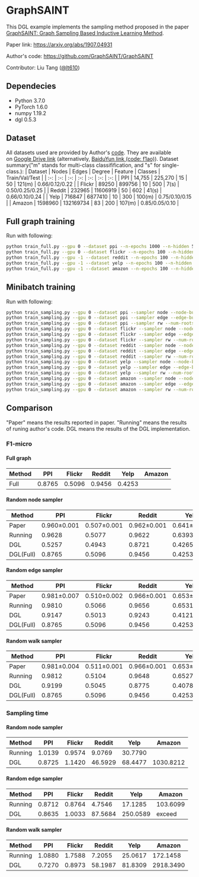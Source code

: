 # GraphSAINT

This DGL example implements the sampling method proposed in the paper [GraphSAINT: Graph Sampling Based Inductive Learning Method](https://arxiv.org/abs/1907.04931).

Paper link: https://arxiv.org/abs/1907.04931

Author's code: https://github.com/GraphSAINT/GraphSAINT

Contributor: Liu Tang ([@lt610](https://github.com/lt610))

## Dependecies

- Python 3.7.0
- PyTorch 1.6.0
- numpy 1.19.2
- dgl 0.5.3

## Dataset

All datasets used are provided by Author's [code](https://github.com/GraphSAINT/GraphSAINT). They are available on [Google Drive link](https://drive.google.com/drive/folders/1zycmmDES39zVlbVCYs88JTJ1Wm5FbfLz) (alternatively, [BaiduYun link (code: f1ao)](https://pan.baidu.com/s/1SOb0SiSAXavwAcNqkttwcg#list/path=%2F)). Dataset summary("m" stands for multi-class classifification, and "s" for single-class.):
| Dataset | Nodes | Edges | Degree | Feature | Classes | Train/Val/Test |
| :-: | :-: | :-: | :-: | :-: | :-: | :-: |
| PPI | 14,755 | 225,270 | 15 | 50 | 121(m) | 0.66/0.12/0.22 |
| Flickr | 89250 | 899756 | 10 | 500 | 7(s) | 0.50/0.25/0.25 |
| Reddit | 232965 | 11606919 | 50 | 602 | 41(s) | 0.66/0.10/0.24 |
| Yelp | 716847 | 6877410 | 10 | 300 | 100(m) | 0.75/0.10/0.15 |
| Amazon | 1598960 | 132169734 | 83 | 200 | 107(m) | 0.85/0.05/0.10 |

## Full graph training

Run with following:
```bash
python train_full.py --gpu 0 --dataset ppi --n-epochs 1000 --n-hidden 512 --arch 1-0-1-0 --batch-norm
python train_full.py --gpu 0 --dataset flickr --n-epochs 100 --n-hidden 256 --arch 1-1-0 --batch-norm --dropout 0.2
python train_full.py --gpu -1 --dataset reddit --n-epochs 100 --n-hidden 128 --arch 1-0-1-0 --batch-norm --dropout 0.1
python train_full.py --gpu -1 --dataset yelp --n-epochs 100 --n-hidden 512 --arch 1-1-0 --batch-norm --dropout 0.1
python train_full.py --gpu -1 --dataset amazon --n-epochs 100 --n-hidden 512 --arch 1-1-0 --batch-norm --dropout 0.1
```

## Minibatch training

Run with following:
```bash
python train_sampling.py --gpu 0 --dataset ppi --sampler node --node-budget 6000 --num-repeat 50 --n-epochs 1000 --n-hidden 512 --arch 1-0-1-0 --batch-norm
python train_sampling.py --gpu 0 --dataset ppi --sampler edge --edge-budget 4000 --num-repeat 50 --n-epochs 1000 --n-hidden 512 --arch 1-0-1-0 --batch-norm --dropout 0.1
python train_sampling.py --gpu 0 --dataset ppi --sampler rw --num-roots 3000 --length 2 --num-repeat 50 --n-epochs 1000 --n-hidden 512 --arch 1-0-1-0 --batch-norm --dropout 0.1
python train_sampling.py --gpu 0 --dataset flickr --sampler node --node-budget 8000 --num-repeat 25 --n-epochs 100 --n-hidden 256 --arch 1-1-0 --batch-norm --dropout 0.2
python train_sampling.py --gpu 0 --dataset flickr --sampler edge --edge-budget 6000 --num-repeat 25 --n-epochs 100 --n-hidden 256 --arch 1-1-0 --batch-norm --dropout 0.2
python train_sampling.py --gpu 0 --dataset flickr --sampler rw --num-roots 6000 --length 2 --num-repeat 25 --n-epochs 100 --n-hidden 256 --arch 1-1-0 --batch-norm --dropout 0.2
python train_sampling.py --gpu 0 --dataset reddit --sampler node --node-budget 8000 --num-repeat 50 --n-epochs 100 --n-hidden 128 --arch 1-0-1-0 --batch-norm --dropout 0.1
python train_sampling.py --gpu 0 --dataset reddit --sampler edge --edge-budget 6000 --num-repeat 50 --n-epochs 100 --n-hidden 128 --arch 1-0-1-0 --batch-norm --dropout 0.1
python train_sampling.py --gpu 0 --dataset reddit --sampler rw --num-roots 2000 --length 4 --num-repeat 50 --n-epochs 100 --n-hidden 128 --arch 1-0-1-0 --batch-norm --dropout 0.1
python train_sampling.py --gpu 0 --dataset yelp --sampler node --node-budget 5000 --num-repeat 50 --n-epochs 100 --n-hidden 512 --arch 1-1-0 --batch-norm --dropout 0.1
python train_sampling.py --gpu 0 --dataset yelp --sampler edge --edge-budget 2500 --num-repeat 50 --n-epochs 100 --n-hidden 512 --arch 1-1-0 --batch-norm --dropout 0.1
python train_sampling.py --gpu 0 --dataset yelp --sampler rw --num-roots 1250 --length 2 --num-repeat 50 --n-epochs 100 --n-hidden 512 --arch 1-1-0 --batch-norm --dropout 0.1
python train_sampling.py --gpu 0 --dataset amazon --sampler node --node-budget 4500 --num-repeat 50 --n-epochs 100 --n-hidden 512 --arch 1-1-0 --batch-norm --dropout 0.1
python train_sampling.py --gpu 0 --dataset amazon --sampler edge --edge-budget 2000 --num-repeat 50 --n-epochs 100 --n-hidden 512 --arch 1-1-0 --batch-norm --dropout 0.1
python train_sampling.py --gpu 0 --dataset amazon --sampler rw --num-roots 1500 --length 2 --num-repeat 50 --n-epochs 100 --n-hidden 512 --arch 1-1-0 --batch-norm --dropout 0.1
```

## Comparison

"Paper" means the results reported in paper. "Running" means the results of runing author's code. DGL means the results of the DGL implementation.

### F1-micro

#### Full graph
| Method | PPI | Flickr | Reddit | Yelp | Amazon |
| --- | --- | --- | --- | --- | --- |
| Full | 0.8765 | 0.5096 | 0.9456 | 0.4253 |  |
#### Random node sampler

| Method | PPI | Flickr | Reddit | Yelp | Amazon |
| --- | --- | --- | --- | --- | --- |
| Paper | 0.960±0.001 | 0.507±0.001 | 0.962±0.001 | 0.641±0.000 | 0.782±0.004 |
| Running | 0.9628 | 0.5077 | 0.9622 | 0.6393 |  |
| DGL | 0.5257 | 0.4943 | 0.8721 | 0.4265 | oom |
| DGL(Full) | 0.8765 | 0.5096 | 0.9456 | 0.4253 |  |

#### Random edge sampler

| Method | PPI | Flickr | Reddit | Yelp | Amazon |
| --- | --- | --- | --- | --- | --- |
| Paper | 0.981±0.007 | 0.510±0.002 | 0.966±0.001 | 0.653±0.003 | 0.807±0.001 |
| Running | 0.9810 | 0.5066 | 0.9656 | 0.6531 | 0.8071 |
| DGL | 0.9147 | 0.5013 | 0.9243 | 0.4121 | exceed |
| DGL(Full) | 0.8765 | 0.5096 | 0.9456 | 0.4253 |  |

#### Random walk sampler
| Method | PPI | Flickr | Reddit | Yelp | Amazon |
| --- | --- | --- | --- | --- | --- |
| Paper | 0.981±0.004 | 0.511±0.001 | 0.966±0.001 | 0.653±0.003 | 0.815±0.001 |
| Running | 0.9812 | 0.5104 | 0.9648 | 0.6527 | 0.8131 |
| DGL | 0.9199 | 0.5045 | 0.8775 | 0.4078 | oom |
| DGL(Full) | 0.8765 | 0.5096 | 0.9456 | 0.4253 |  |

### Sampling time

#### Random node sampler

| Method | PPI | Flickr | Reddit | Yelp | Amazon |
| --- | --- | --- | --- | --- | --- |
| Running | 1.0139 | 0.9574 | 9.0769 | 30.7790 |  |
| DGL | 0.8725 | 1.1420 | 46.5929 | 68.4477 | 1030.8212 |

#### Random edge sampler

| Method | PPI | Flickr | Reddit | Yelp | Amazon |
| --- | --- | --- | --- | --- | --- |
| Running | 0.8712 | 0.8764 | 4.7546 | 17.1285 | 103.6099 |
| DGL | 0.8635 | 1.0033 | 87.5684 | 250.0589 | exceed |

#### Random walk sampler

| Method | PPI | Flickr | Reddit | Yelp | Amazon |
| --- | --- | --- | --- | --- | --- |
| Running | 1.0880 | 1.7588 | 7.2055 | 25.0617 | 172.1458 |
| DGL | 0.7270 | 0.8973 | 58.1987 | 81.8309 | 2918.3490 |
